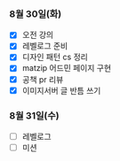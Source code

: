 ### 8월 30일(화)
- [x] 오전 강의
- [x] 레벨로그 준비
- [x] 디자인 패턴 cs 정리
- [x] matzip 어드민 페이지 구현
- [x] 공책 pr 리뷰  
- [x] 이미지서버 글 반틈 쓰기

### 8월 31일(수)
- [ ] 레벨로그
- [ ] 미션
